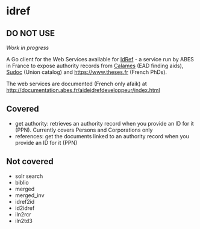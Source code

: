 # idref

## DO NOT USE

_Work in progress_

A Go client for the Web Services available for [IdRef](https://www.idref.fr) - a service run by ABES in France to expose authority records from [Calames](http://www.calames.abes.fr) (EAD finding aids), [Sudoc](http://www.sudoc.abes.fr) (Union catalog) and https://www.theses.fr (French PhDs).

The web services are documented (French only afaik) at http://documentation.abes.fr/aideidrefdeveloppeur/index.html

## Covered

- get authority: retrieves an authority record when you provide an ID for it (PPN). Currently covers Persons and Corporations only
- references: get the documents linked to an authority record when you provide an ID for it (PPN)

## Not covered

- solr search
- biblio
- merged
- merged_inv
- idref2id
- id2idref
- iln2rcr
- iln2td3
